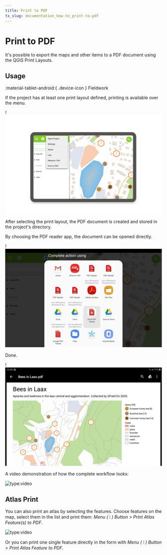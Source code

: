 ```yaml
---
title: Print to PDF
tx_slug: documentation_how-to_print-to-pdf
---
```


# Print to PDF

It's possible to export the maps and other items to a PDF document using the QGIS Print Layouts.

## Usage
:material-tablet-android:{ .device-icon } Fieldwork

If the project has at least one print layout defined, printing is
available over the menu.

!![](../assets/images/print_menu.png)

After selecting the print layout, the PDF document is created and stored
in the project's directory.

By choosing the PDF reader app, the document can be opened directly.

!![](../assets/images/print_open.jpg)

Done.

!![](../assets/images/print_document.jpg)

A video demonstration of how the complete workflow looks:

![type:video](https://player.vimeo.com/video/499566180)

## Atlas Print

You can also print an atlas by selecting the features. Choose features on the map, select them in the list and print them: *Menu ( ⁝ ) Button > Print Atlas Feature(s) to PDF*.

![type:video](https://player.vimeo.com/video/604740848)

Or you can print one single feature directly in the form with *Menu ( ⁝ ) Button > Print Atlas Feature to PDF*.
